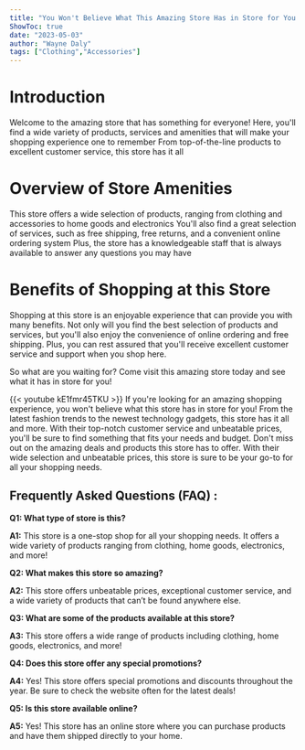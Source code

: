 ```yaml
---
title: "You Won't Believe What This Amazing Store Has in Store for You!"
ShowToc: true 
date: "2023-05-03"
author: "Wayne Daly" 
tags: ["Clothing","Accessories"]
---
```

# Introduction
Welcome to the amazing store that has something for everyone! Here, you'll find a wide variety of products, services and amenities that will make your shopping experience one to remember From top-of-the-line products to excellent customer service, this store has it all 

# Overview of Store Amenities
This store offers a wide selection of products, ranging from clothing and accessories to home goods and electronics You'll also find a great selection of services, such as free shipping, free returns, and a convenient online ordering system Plus, the store has a knowledgeable staff that is always available to answer any questions you may have 

# Benefits of Shopping at this Store
Shopping at this store is an enjoyable experience that can provide you with many benefits. Not only will you find the best selection of products and services, but you'll also enjoy the convenience of online ordering and free shipping. Plus, you can rest assured that you'll receive excellent customer service and support when you shop here. 

So what are you waiting for? Come visit this amazing store today and see what it has in store for you!

{{< youtube kE1fmr45TKU >}} 
If you're looking for an amazing shopping experience, you won't believe what this store has in store for you! From the latest fashion trends to the newest technology gadgets, this store has it all and more. With their top-notch customer service and unbeatable prices, you'll be sure to find something that fits your needs and budget. Don't miss out on the amazing deals and products this store has to offer. With their wide selection and unbeatable prices, this store is sure to be your go-to for all your shopping needs.

## Frequently Asked Questions (FAQ) :
**Q1: What type of store is this?**

**A1:** This store is a one-stop shop for all your shopping needs. It offers a wide variety of products ranging from clothing, home goods, electronics, and more! 

**Q2: What makes this store so amazing?**

**A2:** This store offers unbeatable prices, exceptional customer service, and a wide variety of products that can’t be found anywhere else. 

**Q3: What are some of the products available at this store?**

**A3:** This store offers a wide range of products including clothing, home goods, electronics, and more! 

**Q4: Does this store offer any special promotions?**

**A4:** Yes! This store offers special promotions and discounts throughout the year. Be sure to check the website often for the latest deals! 

**Q5: Is this store available online?**

**A5:** Yes! This store has an online store where you can purchase products and have them shipped directly to your home.



